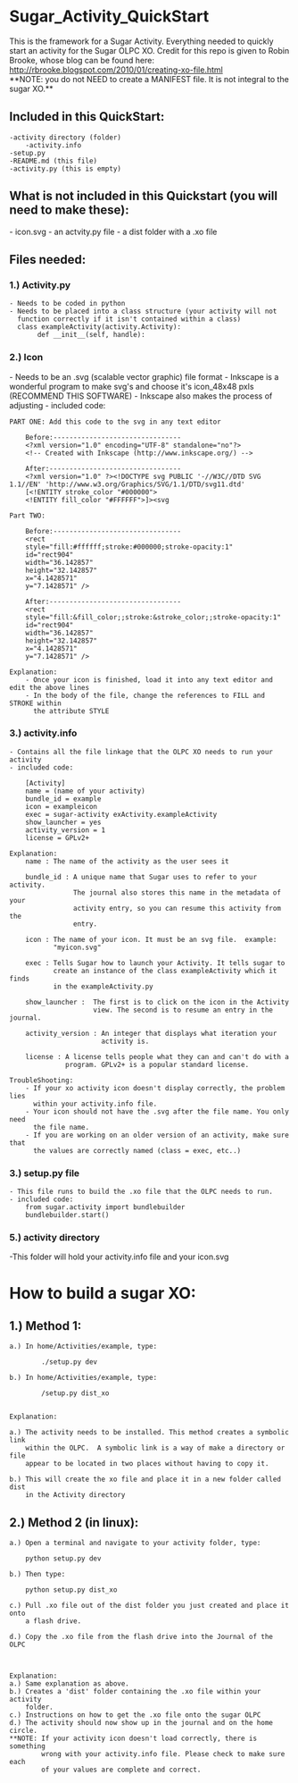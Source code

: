 <h1>Sugar_Activity_QuickStart</h1>

<p>
This is the framework for a Sugar Activity. Everything needed to quickly
start an activity for the Sugar OLPC XO. Credit for this repo is given to
Robin Brooke, whose blog can be found here:
<a target="_blank"
href="http://rbrooke.blogspot.com/2010/01/creating-xo-file.html">http://rbrooke.blogspot.com/2010/01/creating-xo-file.html</a>
<br/>
**NOTE: you do not
NEED to create a MANIFEST file. It is not integral to the sugar XO.**
</p>


<h2>Included in this QuickStart:</h2>

    -activity directory (folder)
        -activity.info
    -setup.py
    -README.md (this file)
    -activity.py (this is empty)

<h2>What is not included in this Quickstart (you will need to make these):</h2>
    - icon.svg
    - an actvity.py file
    - a dist folder with a .xo file

<h2>Files needed:</h2>

<h3>1.) Activity.py</h3>

    - Needs to be coded in python
    - Needs to be placed into a class structure (your activity will not
      function correctly if it isn't contained within a class)
      class exampleActivity(activity.Activity):
           def __init__(self, handle):


<h3>2.) Icon</h3> 
    - Needs to be an .svg (scalable vector graphic) file format
    - Inkscape is a wonderful program to make svg's and choose it's icon_48x48
      pxls (RECOMMEND THIS SOFTWARE)
    - Inkscape also makes the process of adjusting 
    - included code:


    PART ONE: Add this code to the svg in any text editor

        Before:--------------------------------
        <?xml version="1.0" encoding="UTF-8" standalone="no"?>
        <!-- Created with Inkscape (http://www.inkscape.org/) -->

        After:---------------------------------
        <?xml version="1.0" ?><!DOCTYPE svg PUBLIC '-//W3C//DTD SVG 1.1//EN' 'http://www.w3.org/Graphics/SVG/1.1/DTD/svg11.dtd' 
        [<!ENTITY stroke_color "#000000">
        <!ENTITY fill_color "#FFFFFF">]><svg

    Part TWO:

        Before:--------------------------------
        <rect
        style="fill:#ffffff;stroke:#000000;stroke-opacity:1"
        id="rect904"
        width="36.142857"
        height="32.142857"
        x="4.1428571"
        y="7.1428571" />

        After:---------------------------------
        <rect
        style="fill:&fill_color;;stroke:&stroke_color;;stroke-opacity:1"
        id="rect904"
        width="36.142857"
        height="32.142857"
        x="4.1428571"
        y="7.1428571" />

    Explanation:
        - Once your icon is finished, load it into any text editor and edit the above lines
        - In the body of the file, change the references to FILL and STROKE within 
          the attribute STYLE


<h3>3.) activity.info</h3> 

    - Contains all the file linkage that the OLPC XO needs to run your activity
    - included code:

        [Activity]
        name = (name of your activity)
        bundle_id = example
        icon = exampleicon
        exec = sugar-activity exActivity.exampleActivity
        show_launcher = yes
        activity_version = 1
        license = GPLv2+

    Explanation:
        name : The name of the activity as the user sees it

        bundle_id : A unique name that Sugar uses to refer to your activity. 
                    The journal also stores this name in the metadata of your 
                    activity entry, so you can resume this activity from the
                    entry.

        icon : The name of your icon. It must be an svg file.  example:
               "myicon.svg"

        exec : Tells Sugar how to launch your Activity. It tells sugar to
               create an instance of the class exampleActivity which it finds
               in the exampleActivity.py

        show_launcher :  The first is to click on the icon in the Activity
                         view. The second is to resume an entry in the journal.

        activity_version : An integer that displays what iteration your
                           activity is.

        license : A license tells people what they can and can't do with a
                  program. GPLv2+ is a popular standard license.

    TroubleShooting:
        - If your xo activity icon doesn't display correctly, the problem lies
          within your activity.info file.
        - Your icon should not have the .svg after the file name. You only need
          the file name.
        - If you are working on an older version of an activity, make sure that
          the values are correctly named (class = exec, etc..)

<h3>3.) setup.py file</h3>

    - This file runs to build the .xo file that the OLPC needs to run.
    - included code:
        from sugar.activity import bundlebuilder
        bundlebuilder.start()


<h3>5.) activity directory</h3>
    -This folder will hold your activity.info file and your icon.svg


<h1>How to build a sugar XO:</h1>

<h2>1.) Method 1:</h2>

    a.) In home/Activities/example, type:

            ./setup.py dev
        
    b.) In home/Activities/example, type:
    
            /setup.py dist_xo
        
        
    Explanation:

    a.) The activity needs to be installed. This method creates a symbolic link
        within the OLPC.  A symbolic link is a way of make a directory or file
        appear to be located in two places without having to copy it.

    b.) This will create the xo file and place it in a new folder called dist
        in the Activity directory
    
    
<h2>2.) Method 2 (in linux):</h2>

    a.) Open a terminal and navigate to your activity folder, type:
        
        python setup.py dev
        
    b.) Then type:
        
        python setup.py dist_xo
        
    c.) Pull .xo file out of the dist folder you just created and place it onto
        a flash drive.
    
    d.) Copy the .xo file from the flash drive into the Journal of the OLPC
            
    

    Explanation:
    a.) Same explanation as above.
    b.) Creates a 'dist' folder containing the .xo file within your activity
        folder.
    c.) Instructions on how to get the .xo file onto the sugar OLPC
    d.) The activity should now show up in the journal and on the home circle.
    **NOTE: If your activity icon doesn't load correctly, there is something
            wrong with your activity.info file. Please check to make sure each
            of your values are complete and correct.
